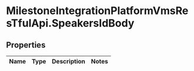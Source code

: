 # MilestoneIntegrationPlatformVmsResTfulApi.SpeakersIdBody

## Properties
Name | Type | Description | Notes
------------ | ------------- | ------------- | -------------
